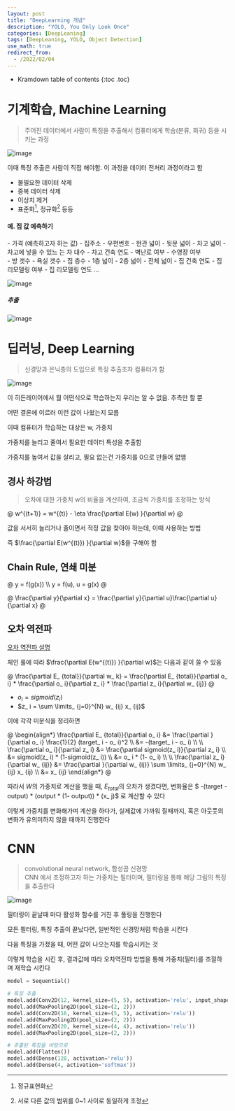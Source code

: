 ```yaml
---
layout: post
title: "DeepLearning 개념" 
description: "YOLO, You Only Look Once"
categories: [DeepLeaning]
tags: [DeepLeaning, YOLO, Object Detection]
use_math: true
redirect_from:
  - /2022/02/04
---
```


* Kramdown table of contents
{:toc .toc} 

# 기계학습, Machine Learning

> 주어진 데이터에서 사람이 특징을 추출해서 컴퓨터에게 학습(분류, 회귀) 등을 시키는 과정

![image](https://user-images.githubusercontent.com/32366711/153102750-3c7dc172-deb1-4bb4-849a-8dda61c6cd7c.png)

이때 특징 추출은 사람이 직접 해야함. 이 과정을 데이터 전처리 과정이라고 함

- 불필요한 데이터 삭제
- 중복 데이터 삭제
- 이상치 제거
- 표준화[^Stand], 정규화[^Reg] 등등

#### 예. 집 값 예측하기

<div class="multi-stage">
  <div class="stage" markdown=1>
  - 가격 (예측하고자 하는 값)
  - 집주소
  - 우편번호
  - 현관 넓이
  - 뒷문 넓이
  - 차고 넓이
  - 차고에 넣을 수 있느 는 차 대수
  - 차고 건축 연도
  - 벽난로 여부
  - 수영장 여부
  </div>
  <div class="stage" markdown=1>
  - 방 갯수
  - 욕실 갯수
  - 집 층수
  - 1층 넓이
  - 2층 넓이
  - 전체 넓이
  - 집 건축 연도
  - 집 리모델링 여부 
  - 집 리모델링 연도 ...
  </div>
</div>
  


![image](https://user-images.githubusercontent.com/32366711/153111346-7acf3919-733d-4d4a-9c10-e18a321e2e87.png)

##### 추출

![image](https://user-images.githubusercontent.com/32366711/153111350-327a5035-8f20-4c1c-8430-300e6a43e49c.png)


[^Stand]: 정규표현화
[^Reg]: 서로 다른 값의 범위를 0~1 사이로 동일하게 조정

# 딥러닝, Deep Learning

> 신경망과 은닉층의 도입으로 특징 추출조차 컴퓨터가 함

![image](https://user-images.githubusercontent.com/32366711/153101906-1bd26581-dd74-461a-8e1d-4238637fbda1.png)

이 히든레이어에서 뭘 어떤식으로 학습하는지 우리는 알 수 없음. 추측만 할 뿐

어떤 결론에 이르러 이런 값이 나왔는지 모름

이때 컴퓨터가 학습하는 대상은 w, 가중치

가중치를 늘리고 줄여서 필요한 데이터 특성을 추출함

가중치를 높여서 값을 살리고, 필요 없는건 가중치를 0으로 만들어 없앰

## 경사 하강법

> 오차에 대한 가중치 w의 비율을 계산하여, 조금씩 가중치를 조정하는 방식

@
w^{(t+1)} = w^{(t)} - \eta \frac{\partial E(w) }{\partial w}
@

값을 서서히 늘리거나 줄이면서 적정 값을 찾아야 하는데, 이때 사용하는 방법

즉 $\frac{\partial E(w^{(t)}) }{\partial w}$을 구해야 함

## Chain Rule, 연쇄 미분

@
y = f(g(x)) \\\ 
y = f(u), u = g(x)
@

@
\frac{\partial y}{\partial x} = \frac{\partial y}{\partial u}\frac{\partial u}{\partial x}
@

## 오차 역전파

[오차 역전파 설명](https://wikidocs.net/37406)

체인 룰에 따라 $\frac{\partial E(w^{(t)}) }{\partial w}$는 다음과 같이 쓸 수 있음

@
\frac{\partial E_ {total}}{\partial w_ k} = \frac{\partial E_ {total}}{\partial o_ i} * \frac{\partial o_ i}{\partial z_ i} * \frac{\partial z_ i}{\partial w_ {ij}}
@

- $o_ i = sigmoid(z_ i)$
- $z_ i = \sum \limits_ {j=0}^{N} w_ {ij} x_ {ij}$

이에 각각 미분식을 정리하면

@
\begin{align\*}
\frac{\partial E_ {total}}{\partial o_ i} &= \frac{\partial }{\partial o_ i} \frac{1}{2} (target_ i - o_ i)^2 \\\ 
&= -(target_ i - o_ i) \\\ 
\\\ 
\frac{\partial o_ i}{\partial z_ i} &= \frac{\partial sigmoid(z_ i)}{\partial z_ i} \\\ 
&= sigmoid(z_ i) * (1-sigmoid(z_ i)) \\\ 
&= o_ i * (1- o_ i) \\\ 
\\\ 
\frac{\partial z_ i}{\partial w_ {ij}} &= \frac{\partial }{\partial w_ {ij}} \sum \limits_ {j=0}^{N} w_ {ij} x_ {ij} \\\ 
&= x_ {ij}
\end{align\*}
@

따라서 $W$의 가중치로 계산을 했을 때, $E_ {total}$의 오차가 생겼다면, 변화율은 $ -(target - output) * (output * (1- output)) * (x_ j)$ 로 계산할 수 있다

이렇게 가중치를 변화해가며 계산을 하다가, 실제값에 가까워 질때까지, 혹은 아웃풋의 변화가 유의미하지 않을 때까지 진행한다

# CNN

> convolutional neural network, 합성곱 신경망          
> CNN 에서 조정하고자 하는 가중치는 필터이며, 필터링을 통해 해당 그림의 특징을 추출한다       

![image](https://user-images.githubusercontent.com/32366711/153126446-0ba3973f-5553-4b84-9f60-04c2e9a83ee5.png)

필터링이 끝날때 마다 활성화 함수를 거친 후 풀링을 진행한다

모든 필터링, 특징 추출이 끝났다면, 일반적인 신경망처럼 학습을 시킨다

다음 특징을 가졌을 때, 어떤 값이 나오는지를 학습시키는 것

이렇게 학습을 시킨 후, 결과값에 따라 오차역전파 방법을 통해 가중치(필터)를 조절하며 재학습 시킨다

~~~ python
model = Sequential()

# 특징 추출
model.add(Conv2D(12, kernel_size=(5, 5), activation='relu', input_shape=(120, 60, 1)))
model.add(MaxPooling2D(pool_size=(2, 2)))
model.add(Conv2D(16, kernel_size=(5, 5), activation='relu'))
model.add(MaxPooling2D(pool_size=(2, 2)))
model.add(Conv2D(20, kernel_size=(4, 4), activation='relu'))
model.add(MaxPooling2D(pool_size=(2, 2)))

# 추출된 특징을 바탕으로 
model.add(Flatten())
model.add(Dense(128, activation='relu'))
model.add(Dense(4, activation='softmax'))
~~~
